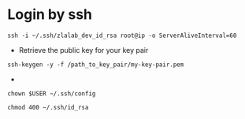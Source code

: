 # Login by ssh
```
ssh -i ~/.ssh/zlalab_dev_id_rsa root@ip -o ServerAliveInterval=60
```


- Retrieve the public key for your key pair
```
ssh-keygen -y -f /path_to_key_pair/my-key-pair.pem
```

- 

```
chown $USER ~/.ssh/config

chmod 400 ~/.ssh/id_rsa
```